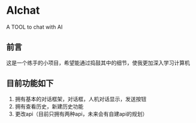 # AIchat
 A TOOL to chat with AI
## 前言
这是一个练手的小项目，希望能通过捣鼓其中的细节，使我更加深入学习计算机
## 目前功能如下
1. 拥有基本的对话框架，对话框，人机对话显示，发送按钮
2. 拥有查看历史，新建历史功能
3. 更改api（目前只拥有两种api，未来会有自建api的规划）
